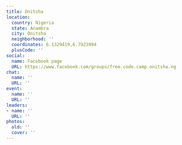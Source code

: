 ```yaml
---
title: Onitsha
location:
  country: Nigeria
  state: Anambra
  city: Onitsha
  neighborhood: ''
  coordinates: 6.1329419,6.7923994
  plusCode: ''
social:
  name: Facebook page
  URL: https://www.facebook.com/groups/free.code.camp.onitsha.ng
chat:
  name: ''
  URL: ''
event:
  name: ''
  URL: ''
leaders:
- name: ''
  URL: ''
photos:
  old: ''
  cover: ''
---
```

